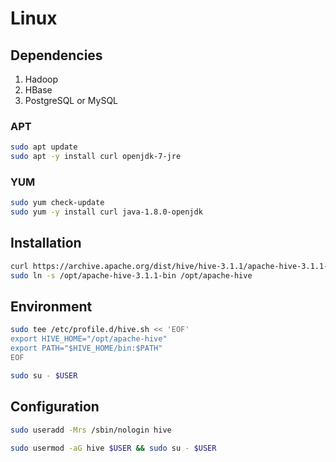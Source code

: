 # Linux

## Dependencies

1. Hadoop
2. HBase
3. PostgreSQL or MySQL

### APT

```sh
sudo apt update
sudo apt -y install curl openjdk-7-jre
```

### YUM

```sh
sudo yum check-update
sudo yum -y install curl java-1.8.0-openjdk
```

## Installation

```sh
curl https://archive.apache.org/dist/hive/hive-3.1.1/apache-hive-3.1.1-bin.tar.gz | sudo tar -xzC /opt
sudo ln -s /opt/apache-hive-3.1.1-bin /opt/apache-hive
```

## Environment

```sh
sudo tee /etc/profile.d/hive.sh << 'EOF'
export HIVE_HOME="/opt/apache-hive"
export PATH="$HIVE_HOME/bin:$PATH"
EOF
```

```sh
sudo su - $USER
```

## Configuration

```sh
sudo useradd -Mrs /sbin/nologin hive
```

```sh
sudo usermod -aG hive $USER && sudo su - $USER
```
